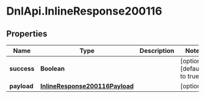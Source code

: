# DnlApi.InlineResponse200116

## Properties
Name | Type | Description | Notes
------------ | ------------- | ------------- | -------------
**success** | **Boolean** |  | [optional] [default to true]
**payload** | [**InlineResponse200116Payload**](InlineResponse200116Payload.md) |  | [optional] 


